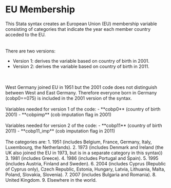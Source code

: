 # EU Membership
This Stata syntax creates an European Union (EU) membership variable consisting of categories that indicate the year each member country acceded to the EU.  
<br>
<br>
There are two versions:
- Version 1: derives the variable based on country of birth in 2001.
- Version 2: derives the variable based on country of birth in 2011.
<br>
<br>
West Germany joined EU in 1951 but the 2001 code does not distinguish between West and East Germany. Therefore everyone born in Germany (cobp0==075) is included in the 2001 version of the syntax.
<br>
<br>
Variables needed for version 1 of the code:
- **cobp0** (country of birth 2001)
- **cobpimp** (cob imputation flag in 2001)
<br>
<br>
Variables needed for version 2 of the code:
- **cobp11** (country of birth 2011)
- **cobp11_imp** (cob imputation flag in 2011)
<br>
<br>
The categories are: 
1. 1951 (includes Belgium, France, Germany, Italy, Luxembourg, the Netherlands).
2. 1973 (includes Denmark and Ireland (the UK also joined the EU in 1973, but is in a separate category in this syntax))
3. 1981 (includes Greece).
4. 1986 (includes Portugal and Spain).
5. 1995 (includes Austria, Finland and Sweden).
6. 2004 (includes Cyprus (Republic of Cyprus only), Czech Republic, Estonia, Hungary, Latvia, Lithuania, Malta, Poland, Slovakia, Slovenia).
7. 2007 (includes Bulgaria and Romania).
8. United Kingdom.
9. Elsewhere in the world.
